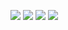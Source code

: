 ![](https://raw.githubusercontent.com/raffysweb/github-stats/master/generated/overview.svg#gh-dark-mode-only)
![](https://raw.githubusercontent.com/raffysweb/github-stats/master/generated/overview.svg#gh-light-mode-only)
![](https://raw.githubusercontent.com/raffysweb/github-stats/master/generated/languages.svg#gh-dark-mode-only)
![](https://raw.githubusercontent.com/raffysweb/github-stats/master/generated/languages.svg#gh-light-mode-only)

<!--
**RaffysWeb/RaffysWeb** is a ✨ _special_ ✨ repository because its `README.md` (this file) appears on your GitHub profile.

Here are some ideas to get you started:

- 🔭 I’m currently working on ...
- 🌱 I’m currently learning ...
- 👯 I’m looking to collaborate on ...
- 🤔 I’m looking for help with ...
- 💬 Ask me about ...
- 📫 How to reach me: ...
- 😄 Pronouns: ...
- ⚡ Fun fact: ...
-->
